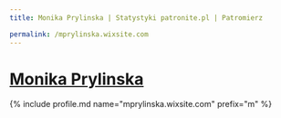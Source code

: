 ```yaml
---
title: Monika Prylinska | Statystyki patronite.pl | Patromierz

permalink: /mprylinska.wixsite.com
---
```


# [Monika Prylinska](https://patronite.pl/mprylinska.wixsite.com)

{% include profile.md name="mprylinska.wixsite.com" prefix="m" %}
